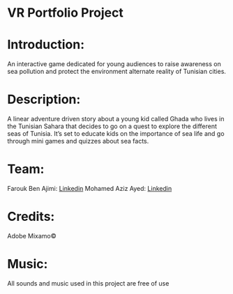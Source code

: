 # VR Portfolio Project

# Introduction:
An interactive game dedicated for young audiences to raise awareness on sea pollution and protect the environment alternate reality of Tunisian cities.

# Description:
A linear adventure driven story about a young kid called Ghada who lives in the Tunisian Sahara that decides to go on a quest to explore the different seas of Tunisia. It’s set to educate kids on the importance of sea life and go through mini games and quizzes about sea facts.

# Team: 
Farouk Ben Ajimi:  [Linkedin](https://www.linkedin.com/in/faroukbenajimi/)
Mohamed Aziz Ayed: [Linkedin](https://www.linkedin.com/in/azizayed5/)

# Credits:
Adobe Mixamo©

# Music:
All sounds and music used in this project are free of use
